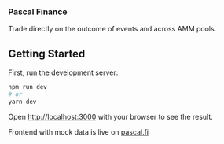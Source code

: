 ### Pascal Finance
Trade directly on the outcome of events and across AMM pools.

## Getting Started

First, run the development server:

```bash
npm run dev
# or
yarn dev
```

Open [http://localhost:3000](http://localhost:3000) with your browser to see the result.

Frontend with mock data is live on [pascal.fi](www.pascal.fi)
